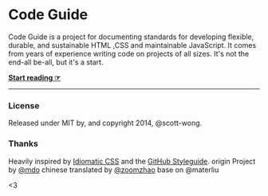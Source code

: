 # Code Guide

Code Guide is a project for documenting standards for developing flexible, durable, and sustainable HTML ,CSS and maintainable JavaScript. It comes from years of experience writing code on projects of all sizes. It's not the end-all be-all, but it's a start.

**[Start reading ☞](http://scott-wong.github.io/code-guide)**

---

### License

Released under MIT by, and copyright 2014, @scott-wong.

### Thanks

Heavily inspired by [Idiomatic CSS](https://github.com/necolas/idiomatic-css) and the [GitHub Styleguide](http://github.com/styleguide).
origin Project by [@mdo](https://github.com/mdo)
chinese translated by [@zoomzhao](http://zoomzhao.github.io/code-guide/)
base on @materliu

<3
